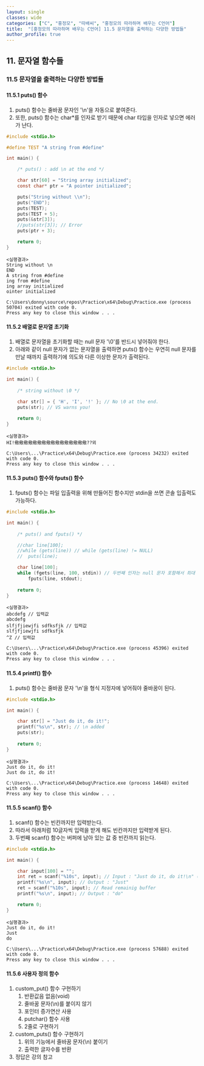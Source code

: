 ```yaml
---
layout: single
classes: wide
categories: ["C", "홍정모", "따배씨", "홍정모의 따라하며 배우는 C언어"]
title:  "[홍정모의 따라하며 배우는 C언어] 11.5 문자열을 출력하는 다양한 방법들"
author_profile: true
---
```


## 11. 문자열 함수들

### 11.5 문자열을 출력하는 다양한 방법들

#### 11.5.1 puts() 함수

1. puts() 함수는 줄바꿈 문자인 '\n'을 자동으로 붙여준다.
2. 또한, puts() 함수는 char*를 인자로 받기 때문에 char 타입을 인자로 넣으면 에러가 난다.

```c
#include <stdio.h>

#define TEST "A string from #define"

int main() {

	/* puts() : add \n at the end */

	char str[60] = "String array initialized";
	const char* ptr = "A pointer initialized";

	puts("String without \\n");
	puts("END");
	puts(TEST);
	puts(TEST + 5);
	puts(&str[3]);
	//puts(str[3]); // Error
	puts(ptr + 3);

	return 0;
}
```
```
<실행결과>
String without \n
END
A string from #define
ing from #define
ing array initialized
ointer initialized

C:\Users\donny\source\repos\Practice\x64\Debug\Practice.exe (process 50704) exited with code 0.
Press any key to close this window . . .
```

#### 11.5.2 배열로 문자열 초기화

1. 배열로 문자열을 초기화할 때는 null 문자 '\0'를  반드시 넣어줘야 한다.
2. 아래와 같이 null 문자가 없는 문자열을 출력하면 puts() 함수는 우연히 null 문자를 만날 때까지 출력하기에 의도와 다른 이상한 문자가 출력된다.

```c
#include <stdio.h>

int main() {
    
	/* string without \0 */
    
	char str[] = { 'H', 'I', '!' }; // No \0 at the end.
	puts(str); // VS warns you!

	return 0;
}
```
```
<실행결과>
HI!儆儆儆儆儆儆儆儆儆儆儆儆儆儆儆儆??뫼

C:\Users\...\Practice\x64\Debug\Practice.exe (process 34232) exited with code 0.
Press any key to close this window . . .
```


#### 11.5.3 puts() 함수와 fputs() 함수

1. fputs() 함수는 파일 입출력을 위해 만들어진 함수지만 stdin을 쓰면 콘솔 입출력도 가능하다.

```c
#include <stdio.h>

int main() {
    
	/* puts() and fputs() */

	//char line[100];
	//while (gets(line)) // while (gets(line) != NULL)
	//	puts(line);

	char line[100];
	while (fgets(line, 100, stdin)) // 두번째 인자는 null 문자 포함해서 최대 몇 글자까지 입력받을 수 있는지 설정하는 것
		fputs(line, stdout);
    
	return 0;
}
```
```
<실행결과>
abcdefg // 입력값
abcdefg
slfjfjiewjfi sdfksfjk // 입력값
slfjfjiewjfi sdfksfjk
^Z // 입력값

C:\Users\...\Practice\x64\Debug\Practice.exe (process 45396) exited with code 0.
Press any key to close this window . . .
```

#### 11.5.4 printf() 함수

1. puts() 함수는 줄바꿈 문자 '\n'을 형식 지정자에 넣어줘야 줄바꿈이 된다.

```c
#include <stdio.h>

int main() {

	char str[] = "Just do it, do it!";
	printf("%s\n", str); // \n added
	puts(str);
    
	return 0;
}
```
```
<실행결과>
Just do it, do it!
Just do it, do it!

C:\Users\...\Practice\x64\Debug\Practice.exe (process 14648) exited with code 0.
Press any key to close this window . . .
```

#### 11.5.5 scanf() 함수

1. scanf() 함수는 빈칸까지만 입력받는다.
2. 따라서 아래처럼 10글자씩 입력을 받게 해도 빈칸까지만 입력받게 된다.
3. 두번째 scanf() 함수는 버퍼에 남아 있는 값 중 빈칸까지 읽는다.

```c
#include <stdio.h>

int main() {

	char input[100] = "";
	int ret = scanf("%10s", input); // Input : "Just do it, do it!\n" (Note %10s)
	printf("%s\n", input); // Output : "Just"
	ret = scanf("%10s", input); // Read remainig buffer
	printf("%s\n", input); // Output : "do"

	return 0;
}
```
```
<실행결과>
Just do it, do it!
Just
do

C:\Users\...\Practice\x64\Debug\Practice.exe (process 57688) exited with code 0.
Press any key to close this window . . .
```

#### 11.5.6 사용자 정의 함수

1. custom_put() 함수 구현하기 
   1. 반환값음 없음(void)
   2. 줄바꿈 문자(\n)를 붙이지 않기
   3. 포인터 증가연산 사용
   4. putchar() 함수 사용
   5. 2줄로 구현하기
2. custom_puts() 함수 구현하기
   1. 위의 기능에서 줄바꿈 문자(\n) 붙이기
   2. 출력한 글자수를 반환
3. 정답은 강의 참고
